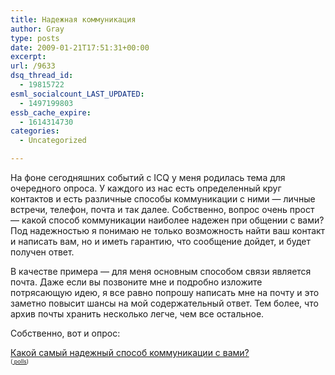 ```yaml
---
title: Надежная коммуникация
author: Gray
type: posts
date: 2009-01-21T17:51:31+00:00
excerpt:
url: /9633
dsq_thread_id:
  - 19815722
esml_socialcount_LAST_UPDATED:
  - 1497199803
essb_cache_expire:
  - 1614314730
categories:
  - Uncategorized

---
```








На фоне сегодняшних событий с ICQ у меня родилась тема для очередного опроса. У каждого из нас есть определенный круг контактов и есть различные способы коммуникации с ними &#8212; личные встречи, телефон, почта и так далее. Собственно, вопрос очень прост &#8212; какой способ коммуникации наиболее надежен при общении с вами? Под надежностью я понимаю не только возможность найти ваш контакт и написать вам, но и иметь гарантию, что сообщение дойдет, и будет получен ответ.

В качестве примера &#8212; для меня основным способом связи является почта. Даже если вы позвоните мне и подробно изложите потрясающую идею, я все равно попрошу написать мне на почту и это заметно повысит шансы на мой содержательный ответ. Тем более, что архив почты хранить несколько легче, чем все остальное.

Собственно, вот и опрос:

<noscript>
  <a href ="http://answers.polldaddy.com/poll/1296572/" >Какой самый надежный способ коммуникации с вами?</a> <br /> <span style="font-size:9px;"> (<a href ="http://www.polldaddy.com"> polls</a>)</span>
</noscript>